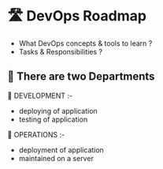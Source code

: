 # 🛣 DevOps Roadmap

- What DevOps concepts & tools to learn ?
- Tasks & Responsibilities ?

## 🔰 There are two Departments
🔹 DEVELOPMENT :-
- deploying of application
- testing of application

🔹 OPERATIONS :-
- deployment of application
- maintained on a server



